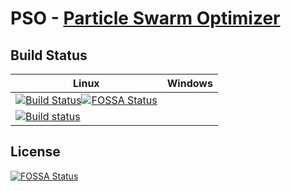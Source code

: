 # PSO - [Particle Swarm Optimizer](https://en.wikipedia.org/wiki/Particle_swarm_optimization)
## Build Status
|Linux|Windows|
|----|-----|
|[![Build Status](https://travis-ci.org/sqeezy/PSO.svg?branch=master)](https://travis-ci.org/sqeezy/PSO)[![FOSSA Status](https://app.fossa.io/api/projects/git%2Bgithub.com%2Fsqeezy%2FPSO.svg?type=shield)](https://app.fossa.io/projects/git%2Bgithub.com%2Fsqeezy%2FPSO?ref=badge_shield)
|[![Build status](https://ci.appveyor.com/api/projects/status/kq9egkspm5x1q605?svg=true)](https://ci.appveyor.com/project/sqeezy/pso)|



## License
[![FOSSA Status](https://app.fossa.io/api/projects/git%2Bgithub.com%2Fsqeezy%2FPSO.svg?type=large)](https://app.fossa.io/projects/git%2Bgithub.com%2Fsqeezy%2FPSO?ref=badge_large)